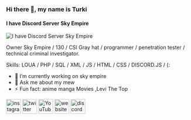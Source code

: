 ### Hi there 👋, my name is Turki
#### I have Discord Server **Sky Empire**
![I have Discord Server **Sky Empire**](https://cdn.discordapp.com/attachments/857915070611587072/988749284910436403/IMG_4978.jpg)

Owner Sky Empire / 130 / CSI Gray hat / programmer / penetration tester / technical criminal investigator.

Skills: LOUA / PHP / SQL / XML / JS / HTML / CSS / DISCORD.JS / (:

- 🔭 I’m currently working on sky empire 
- 💬 Ask me about my mew 
- ⚡ Fun fact: anime manga Movies ,Levi The Top 


[<img src='https://cdn.jsdelivr.net/npm/simple-icons@3.0.1/icons/instagram.svg' alt='instagram' height='40'>](https://www.instagram.com/8t.z.c/)  [<img src='https://cdn.jsdelivr.net/npm/simple-icons@3.0.1/icons/twitter.svg' alt='twitter' height='40'>](https://twitter.com/dai6h)  [<img src='https://cdn.jsdelivr.net/npm/simple-icons@3.0.1/icons/youtube.svg' alt='YouTube' height='40'>](https://www.youtube.com/channel/UCbk22fepiufy8PShfiLNtcw)  [<img src='https://cdn.jsdelivr.net/npm/simple-icons@3.0.1/icons/icloud.svg' alt='website' height='40'>](https://skyempire.cloud)  [<img src='https://cdn.jsdelivr.net/npm/simple-icons@3.0.1/icons/discord.svg' alt='discord' height='40'>](https://discord.gg/ske)  

